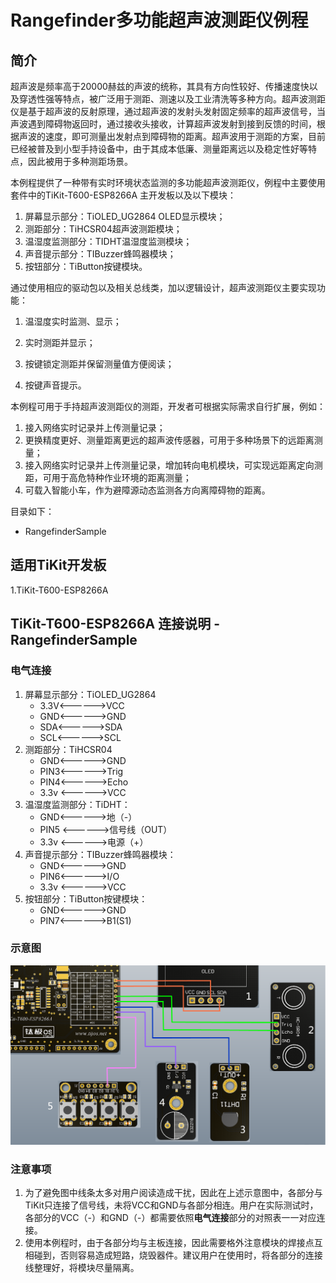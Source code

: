 # Rangefinder多功能超声波测距仪例程

## 简介

超声波是频率高于20000赫兹的声波的统称，其具有方向性较好、传播速度快以及穿透性强等特点，被广泛用于测距、测速以及工业清洗等多种方向。超声波测距仪是基于超声波的反射原理，通过超声波的发射头发射固定频率的超声波信号，当声波遇到障碍物返回时，通过接收头接收，计算超声波发射到接到反馈的时间，根据声波的速度，即可测量出发射点到障碍物的距离。超声波用于测距的方案，目前已经被普及到小型手持设备中，由于其成本低廉、测量距离远以及稳定性好等特点，因此被用于多种测距场景。

本例程提供了一种带有实时环境状态监测的多功能超声波测距仪，例程中主要使用套件中的TiKit-T600-ESP8266A 主开发板以及以下模块：

1. 屏幕显示部分：TiOLED_UG2864 OLED显示模块；
2. 测距部分：TiHCSR04超声波测距模块；
3. 温湿度监测部分：TIDHT温湿度监测模块；
4. 声音提示部分：TIBuzzer蜂鸣器模块；
5. 按钮部分：TiButton按键模块。

通过使用相应的驱动包以及相关总线类，加以逻辑设计，超声波测距仪主要实现功能：

1. 温湿度实时监测、显示；

2. 实时测距并显示；

3. 按键锁定测距并保留测量值方便阅读；

4. 按键声音提示。

本例程可用于手持超声波测距仪的测距，开发者可根据实际需求自行扩展，例如：
1. 接入网络实时记录并上传测量记录；
2. 更换精度更好、测量距离更远的超声波传感器，可用于多种场景下的远距离测量；
3. 接入网络实时记录并上传测量记录，增加转向电机模块，可实现远距离定向测距，可用于高危特种作业环境的距离测量；
4. 可载入智能小车，作为避障源动态监测各方向离障碍物的距离。

目录如下：

- RangefinderSample

## 适用TiKit开发板 

1.TiKit-T600-ESP8266A

## TiKit-T600-ESP8266A 连接说明 - RangefinderSample

### 电气连接

1. 屏幕显示部分：TiOLED_UG2864
   - 3.3V<------>VCC
   - GND<------>GND
   - SDA<------>SDA
   - SCL<------>SCL
2. 测距部分：TiHCSR04
   - GND<------>GND
   - PIN3<------>Trig
   - PIN4<------>Echo
   - 3.3v <------>VCC
3. 温湿度监测部分：TiDHT：
   - GND<------>地（-）
   - PIN5  <------>信号线（OUT）
   - 3.3v <------>电源（+）
4. 声音提示部分：TIBuzzer蜂鸣器模块：
   - GND<------>GND
   - PIN6<------>I/O
   - 3.3v <------>VCC
5. 按钮部分：TiButton按键模块：
   - GND<------>GND
   - PIN7<------>B1(S1)

### 示意图

![TiButton 四按键功能例程](./Picture/TiOS_Rangefinder例程.png)

### 注意事项

1. 为了避免图中线条太多对用户阅读造成干扰，因此在上述示意图中，各部分与TiKit只连接了信号线，未将VCC和GND与各部分相连。用户在实际测试时，各部分的VCC（-）和GND（-）都需要依照**电气连接**部分的对照表一一对应连接。
2. 使用本例程时，由于各部分均与主板连接，因此需要格外注意模块的焊接点互相碰到，否则容易造成短路，烧毁器件。建议用户在使用时，将各部分的连接线整理好，将模块尽量隔离。